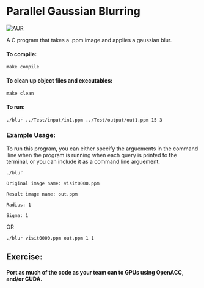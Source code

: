 # Parallel Gaussian Blurring
[![AUR](https://img.shields.io/aur/license/yaourt.svg)](https://github.com/estradjm/Parallel-Gaussian-Blurring/blob/master/LICENSE.md) 


A C program that takes a .ppm image and applies a gaussian blur.

#### To compile:
`make compile`

#### To clean up object files and executables:
`make clean`

#### To run:
`./blur ../Test/input/in1.ppm ../Test/output/out1.ppm 15 3`


### Example Usage:

To run this program, you can either specify the arguements in the command lline when the program is running when each query is printed to the terminal, or you can include it as a command line arguement.

`./blur`

`Original image name: visit0000.ppm`

`Result image name: out.ppm`

`Radius: 1`

`Sigma: 1`

OR 

`./blur visit0000.ppm out.ppm 1 1`

## Exercise:
#### Port as much of the code as your team can to GPUs using OpenACC, and/or CUDA.
